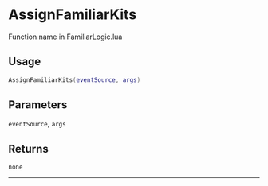 # AssignFamiliarKits
Function name in FamiliarLogic.lua
## Usage
```lua
AssignFamiliarKits(eventSource, args)
```
## Parameters
`eventSource`, `args`
## Returns
`none`

---